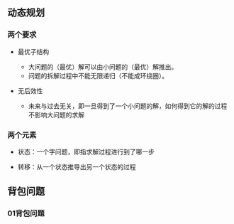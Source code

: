 ## 动态规划

### 两个要求

* 最优子结构
  + 大问题的（最优）解可以由小问题的（最优）解推出。
  + 问题的拆解过程中不能无限递归（不能成环绕圈）。

* 无后效性
  + 未来与过去无关，即一旦得到了一个小问题的解，如何得到它的解的过程不影响大问题的求解

### 两个元素

* 状态：一个字问题，即指求解过程进行到了哪一步

* 转移：从一个状态推导出另一个状态的过程

## 背包问题

### 01背包问题
